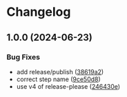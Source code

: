 # Changelog

## 1.0.0 (2024-06-23)


### Bug Fixes

* add release/publish ([38619a2](https://github.com/fallard84/bullfrog/commit/38619a2d03589e4eff4d28deb20409c6c9a01222))
* correct step name ([9ce50d8](https://github.com/fallard84/bullfrog/commit/9ce50d8631f7b91a90937f781c80a66be93fc05f))
* use v4 of release-please ([246430e](https://github.com/fallard84/bullfrog/commit/246430eb46822ec5fda1b8625970e88a47d84ecf))
